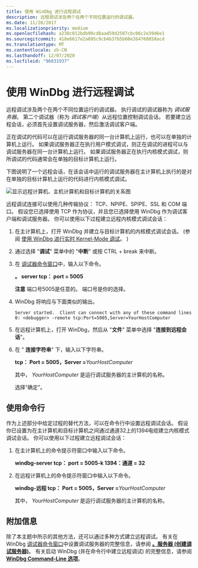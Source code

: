 ```yaml
---
title: 使用 WinDbg 进行远程调试
description: 远程调试涉及两个在两个不同位置运行的调试器。
ms.date: 11/28/2017
ms.localizationpriority: medium
ms.openlocfilehash: a238c012bdb99cd8aad59d2507cbc06c2e39d6e1
ms.sourcegitcommit: 418e6617e2a695c9cb4b37b5b60e264760858acd
ms.translationtype: MT
ms.contentlocale: zh-CN
ms.lasthandoff: 12/07/2020
ms.locfileid: "96831937"
---
```

# <a name="remote-debugging-using-windbg"></a>使用 WinDbg 进行远程调试


远程调试涉及两个在两个不同位置运行的调试器。 执行调试的调试器称为 *调试服务器*。 第二个调试器（称为 *调试客户端*）从远程位置控制调试会话。 若要建立远程会话，必须首先设置调试服务器，然后激活调试客户端。

正在调试的代码可以在运行调试服务器的同一台计算机上运行，也可以在单独的计算机上运行。 如果调试服务器正在执行用户模式调试，则正在调试的进程可以与调试服务器在同一台计算机上运行。 如果调试服务器正在执行内核模式调试，则所调试的代码通常会在单独的目标计算机上运行。

下图说明了一个远程会话，在该会话中运行的调试服务器在主计算机上执行的是对在单独的目标计算机上运行的代码进行内核模式调试。

![显示远程计算机、主机计算机和目标计算机的关系图](images/clientservertarget.png)

远程调试连接可以使用几种传输协议： TCP、NPIPE、SPIPE、SSL 和 COM 端口。 假设您已选择使用 TCP 作为协议，并且您已选择使用 WinDbg 作为调试客户端和调试服务器。 你可以使用以下过程建立远程内核模式调试会话：

1. 在主计算机上，打开 WinDbg 并建立与目标计算机的内核模式调试会话。  (参阅 [使用 WinDbg 进行实时 Kernel-Mode 调试](performing-kernel-mode-debugging-using-windbg.md)。 ) 
2. 通过选择 "**调试**" 菜单中的 "**中断**" 或按 CTRL + break 来中断。
3. 在 [调试器命令窗口](debugger-command-window.md)中，输入以下命令。

   **。 server tcp： port = 5005**

   **注意**  端口号5005是任意的。 端口号是你的选择。

     

4. WinDbg 将响应与下面类似的输出。

   ```dbgcmd
   Server started.  Client can connect with any of these command lines
   0: <debugger> -remote tcp:Port=5005,Server=YourHostComputer
   ```

5. 在远程计算机上，打开 WinDbg，然后从 "**文件**" 菜单中选择 "**连接到远程会话**"。
6. 在 " **连接字符串**" 下，输入以下字符串。

   **tcp： Port = 5005，Server =**<em>YourHostComputer</em>

   其中， *YourHostComputer* 是运行调试服务器的主计算机的名称。

   选择“确定”。

## <a name="span-idusing_the_command_linespanspan-idusing_the_command_linespanspan-idusing_the_command_linespanusing-the-command-line"></a><span id="Using_the_Command_Line"></span><span id="using_the_command_line"></span><span id="USING_THE_COMMAND_LINE"></span>使用命令行


作为上述部分中给定过程的替代方法，可以在命令行中设置远程调试会话。 假设你已设置为在主计算机和目标计算机之间通过通道32上的1394电缆建立内核模式调试会话。 你可以使用以下过程建立远程调试会话：

1. 在主计算机上的命令提示符窗口中输入以下命令。

   **windbg-server tcp： port = 5005-k 1394：通道 = 32**

2. 在远程计算机上的命令提示符窗口中输入以下命令。

   **windbg-远程 tcp： Port = 5005，Server =**<em>YourHostComputer</em>

   其中， *YourHostComputer* 是运行调试服务器的主计算机的名称。

## <a name="span-idadditional_informationspanspan-idadditional_informationspanspan-idadditional_informationspanadditional-information"></a><span id="Additional_Information"></span><span id="additional_information"></span><span id="ADDITIONAL_INFORMATION"></span>附加信息


除了本主题中所示的其他方法，还可以通过多种方式建立远程调试。 有关在 WinDbg [调试器命令窗口](debugger-command-window.md)中设置调试服务器的完整信息，请参阅 [**。服务器 (创建调试服务器)**](-server--create-debugging-server-.md)。 有关启动 WinDbg (并在命令行中建立远程调试) 的完整信息，请参阅 [**WinDbg Command-Line 选项**](windbg-command-line-options.md)。

 

 






